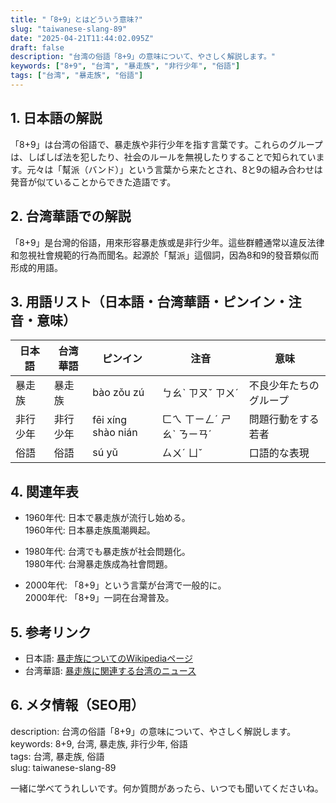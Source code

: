 ```yaml
---
title: "「8+9」とはどういう意味?"
slug: "taiwanese-slang-89"
date: "2025-04-21T11:44:02.095Z"
draft: false
description: "台湾の俗語「8+9」の意味について、やさしく解説します。"
keywords: ["8+9", "台湾", "暴走族", "非行少年", "俗語"]
tags: ["台湾", "暴走族", "俗語"]
---
```


## 1. 日本語の解説  
「8+9」は台湾の俗語で、暴走族や非行少年を指す言葉です。これらのグループは、しばしば法を犯したり、社会のルールを無視したりすることで知られています。元々は「幫派（バンド）」という言葉から来たとされ、8と9の組み合わせは発音が似ていることからできた造語です。 

## 2. 台湾華語での解説  
「8+9」是台灣的俗語，用來形容暴走族或是非行少年。這些群體通常以違反法律和忽視社會規範的行為而聞名。起源於「幫派」這個詞，因為8和9的發音類似而形成的用語。

## 3. 用語リスト（日本語・台湾華語・ピンイン・注音・意味）  
| 日本語 | 台湾華語 | ピンイン | 注音 | 意味 |
|---|---|---|---|---|
| 暴走族 | 暴走族 | bào zǒu zú | ㄅㄠˋ ㄗㄡˇ ㄗㄨˊ | 不良少年たちのグループ |
| 非行少年 | 非行少年 | fēi xíng shào nián | ㄈㄟ ㄒㄧㄥˊ ㄕㄠˋ ㄋㄧㄢˊ | 問題行動をする若者 |
| 俗語 | 俗語 | sú yǔ | ㄙㄨˊ ㄩˇ | 口語的な表現 |

## 4. 関連年表  
- 1960年代: 日本で暴走族が流行し始める。  
  1960年代: 日本暴走族風潮興起。

- 1980年代: 台湾でも暴走族が社会問題化。  
  1980年代: 台灣暴走族成為社會問題。

- 2000年代: 「8+9」という言葉が台湾で一般的に。  
  2000年代: 「8+9」一詞在台灣普及。

## 5. 参考リンク  
- 日本語: [暴走族についてのWikipediaページ](https://ja.wikipedia.org/wiki/暴走族)  
- 台湾華語: [暴走族に関連する台湾のニュース](https://www.ettoday.net/news/20210909/2074552.htm)

## 6. メタ情報（SEO用）  
description: 台湾の俗語「8+9」の意味について、やさしく解説します。  
keywords: 8+9, 台湾, 暴走族, 非行少年, 俗語  
tags: 台湾, 暴走族, 俗語  
slug: taiwanese-slang-89

一緒に学べてうれしいです。何か質問があったら、いつでも聞いてくださいね。